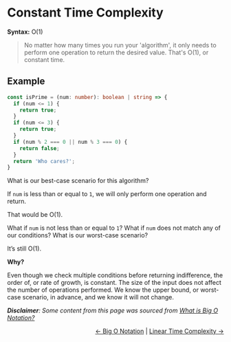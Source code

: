 # Constant Time Complexity

**Syntax:** O(1)

> No matter how many times you run your 'algorithm', it only needs to perform one operation to return the desired value. That's O(1), or constant time.

## Example

```typescript
const isPrime = (num: number): boolean | string => {
  if (num <= 1) {
    return true;
  }
  if (num <= 3) {
    return true;
  }
  if (num % 2 === 0 || num % 3 === 0) {
    return false;
  }
  return 'Who cares?';
}
```

What is our best-case scenario for this algorithm?

If `num` is less than or equal to `1`, we will only perform one operation and return.

That would be O(1).

What if `num` is not less than or equal to `1`? What if `num` does not match any of our conditions? What is our worst-case scenario?

It’s still O(1).

**Why?**

Even though we check multiple conditions before returning indifference, the order of, or rate of growth, is constant. The size of the input does not affect the number of operations performed. We know the upper bound, or worst-case scenario, in advance, and we know it will not change.

_**Disclaimer**: Some content from this page was sourced from [What is Big O Notation?](https://jarednielsen.com/big-o-notation/)_

<div align="right">
  <a href="../README.md)"><- Big O Notation</a> | 
  <a href="./constant-time-complexity/README.md#linear-time-complexity">Linear Time Complexity -></a>
</div>
